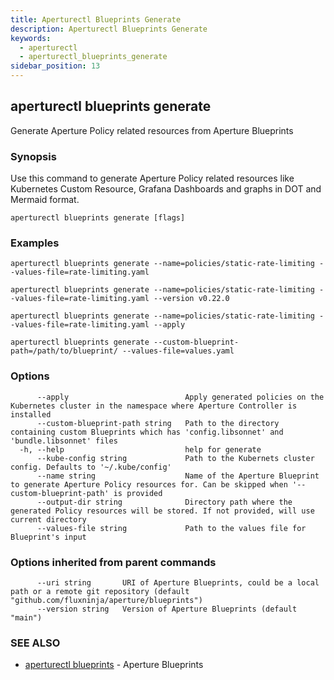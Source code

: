 ```yaml
---
title: Aperturectl Blueprints Generate
description: Aperturectl Blueprints Generate
keywords:
  - aperturectl
  - aperturectl_blueprints_generate
sidebar_position: 13
---
```


## aperturectl blueprints generate

Generate Aperture Policy related resources from Aperture Blueprints

### Synopsis

Use this command to generate Aperture Policy related resources like Kubernetes Custom Resource, Grafana Dashboards and graphs in DOT and Mermaid format.

```
aperturectl blueprints generate [flags]
```

### Examples

```
aperturectl blueprints generate --name=policies/static-rate-limiting --values-file=rate-limiting.yaml

aperturectl blueprints generate --name=policies/static-rate-limiting --values-file=rate-limiting.yaml --version v0.22.0

aperturectl blueprints generate --name=policies/static-rate-limiting --values-file=rate-limiting.yaml --apply

aperturectl blueprints generate --custom-blueprint-path=/path/to/blueprint/ --values-file=values.yaml
```

### Options

```
      --apply                          Apply generated policies on the Kubernetes cluster in the namespace where Aperture Controller is installed
      --custom-blueprint-path string   Path to the directory containing custom Blueprints which has 'config.libsonnet' and 'bundle.libsonnet' files
  -h, --help                           help for generate
      --kube-config string             Path to the Kubernets cluster config. Defaults to '~/.kube/config'
      --name string                    Name of the Aperture Blueprint to generate Aperture Policy resources for. Can be skipped when '--custom-blueprint-path' is provided
      --output-dir string              Directory path where the generated Policy resources will be stored. If not provided, will use current directory
      --values-file string             Path to the values file for Blueprint's input
```

### Options inherited from parent commands

```
      --uri string       URI of Aperture Blueprints, could be a local path or a remote git repository (default "github.com/fluxninja/aperture/blueprints")
      --version string   Version of Aperture Blueprints (default "main")
```

### SEE ALSO

- [aperturectl blueprints](aperturectl_blueprints.md) - Aperture Blueprints
